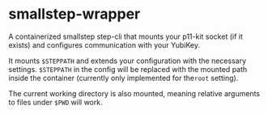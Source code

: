 # smallstep-wrapper

A containerized smallstep step-cli that mounts your p11-kit socket (if it exists)
and configures communication with your YubiKey.

It mounts `$STEPPATH` and extends your configuration with the necessary settings.
`$STEPPATH` in the config will be replaced with the mounted path inside the container
(currently only implemented for the`root` setting).

The current working directory is also mounted, meaning relative arguments to files
under `$PWD` will work.
